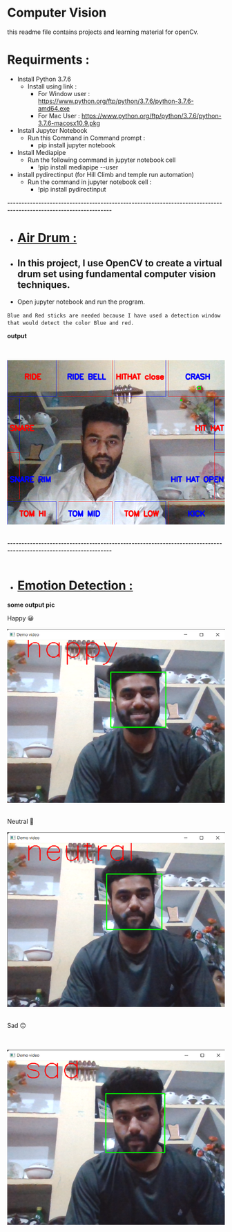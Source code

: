 # **Computer Vision**
this readme file contains projects and learning material for openCv.

# Requirments :
* Install Python 3.7.6
    * Install using link :
        * For Window user : https://www.python.org/ftp/python/3.7.6/python-3.7.6-amd64.exe
        * For Mac User  : https://www.python.org/ftp/python/3.7.6/python-3.7.6-macosx10.9.pkg
* Install Jupyter Notebook
    * Run this Command in Command prompt :
        * pip install jupyter notebook
* Install Mediapipe
    * Run the following command in jupyter notebook cell
         * !pip install mediapipe --user
* install pydirectinput (for Hill Climb and temple run automation)
    * Run the command in jupyter notebook cell :
         * !pip install pydirectinput


         

**-----------------------------------------------------------------------------------------------------------------**
    
* # [Air Drum : ](https://github.com/Aswanurrehman/Computer_Vision_Projects/tree/main/AirDrum) 
*    ## In this project, I use OpenCV to create a virtual drum set using fundamental computer vision techniques.

* Open jupyter notebook and run the program.

`Blue and Red sticks are needed because I have used a detection window that would detect the color Blue and red.`

**output**

<br><br>
<img src="image/airdrum.png">
<br><br>


**-----------------------------------------------------------------------------------------------------------------**
<br><br>

* # [Emotion Detection : ](https://github.com/Aswanurrehman/Computer_Vision_Projects/tree/main/EmotionDetection)

    
**some output pic**

Happy 😀
<br><br>
<img src="image/Happy.png">
<br><br>

Neutral 🙂
<br><br>
<img src="image/Neutral.png">
<br><br>
    
Sad 😔

<br><br>
<img src="image/Sad.png">
<br><br>